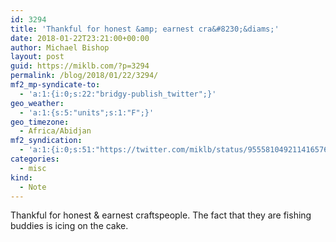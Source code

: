 ```yaml
---
id: 3294
title: 'Thankful for honest &amp; earnest cra&#8230;&diams;'
date: 2018-01-22T23:21:00+00:00
author: Michael Bishop
layout: post
guid: https://miklb.com/?p=3294
permalink: /blog/2018/01/22/3294/
mf2_mp-syndicate-to:
  - 'a:1:{i:0;s:22:"bridgy-publish_twitter";}'
geo_weather:
  - 'a:1:{s:5:"units";s:1:"F";}'
geo_timezone:
  - Africa/Abidjan
mf2_syndication:
  - 'a:1:{i:0;s:51:"https://twitter.com/miklb/status/955581049211416576";}'
categories:
  - misc
kind:
  - Note
---
```

Thankful for honest & earnest craftspeople. The fact that they are fishing buddies is icing on the cake.